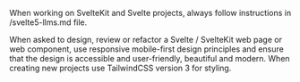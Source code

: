 When working on SvelteKit and Svelte projects, always follow instructions in /svelte5-llms.md file.

When asked to design, review or refactor a Svelte / SvelteKit web page or web component, use responsive mobile-first design principles and ensure that the design is accessible and user-friendly, beautiful and modern. When creating new projects use TailwindCSS version 3 for styling.
